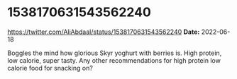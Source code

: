 # 1538170631543562240
https://twitter.com/AliAbdaal/status/1538170631543562240
**Date:** 2022-06-18

Boggles the mind how glorious Skyr yoghurt with berries is. High protein, low calorie, super tasty. Any other recommendations for high protein low calorie food for snacking on?
